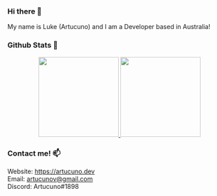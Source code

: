 ### Hi there 👋
My name is Luke (Artucuno) and I am a Developer based in Australia!

### Github Stats 🔭

<p align="center">
<a href="https://github.com/Artucuno">
  <img height="180em" src="https://github-readme-stats-eight-theta.vercel.app/api?username=Artucuno&show_icons=true&theme=algolia&include_all_commits=true&count_private=true"/>
  <img height="180em" src="https://github-readme-stats-eight-theta.vercel.app/api/top-langs/?username=Artucuno&layout=compact&langs_count=8&theme=algolia"/>
</a>
</p>

### Contact me! 📫
Website: https://artucuno.dev \
Email: artucunov@gmail.com \
Discord: Artucuno#1898

<!--
**Artucuno/Artucuno** is a ✨ _special_ ✨ repository because its `README.md` (this file) appears on your GitHub profile.

Here are some ideas to get you started:

- 🔭 I’m currently working on ...
- 🌱 I’m currently learning ...
- 👯 I’m looking to collaborate on ...
- 🤔 I’m looking for help with ...
- 💬 Ask me about ...
- 📫 How to reach me: ...
- 😄 Pronouns: ...
- ⚡ Fun fact: ...
-->

